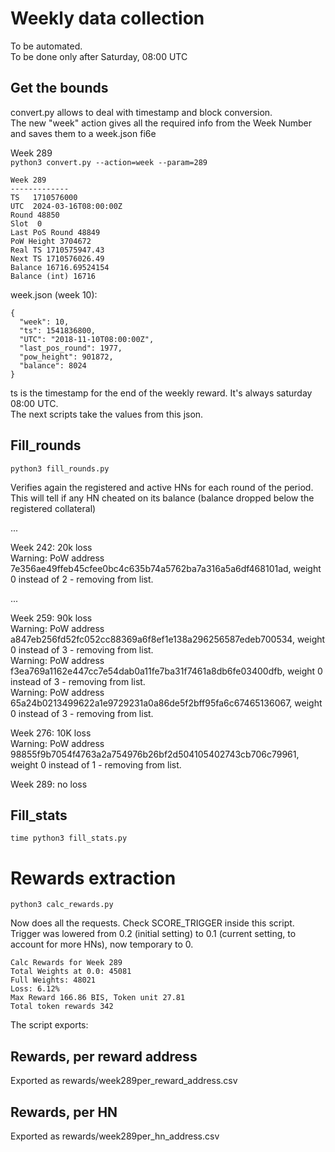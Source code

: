 # Weekly data collection

To be automated.  
To be done only after Saturday, 08:00 UTC


## Get the bounds

convert.py allows to deal with timestamp and block conversion.  
The new "week" action gives all the required info from the Week Number and saves them to a week.json fi6e

Week 289  
`python3 convert.py --action=week --param=289`

```
Week 289
-------------
TS   1710576000
UTC  2024-03-16T08:00:00Z
Round 48850
Slot  0
Last PoS Round 48849
PoW Height 3704672
Real TS 1710575947.43
Next TS 1710576026.49
Balance 16716.69524154
Balance (int) 16716
```

week.json (week 10):
```
{
  "week": 10,
  "ts": 1541836800,
  "UTC": "2018-11-10T08:00:00Z",
  "last_pos_round": 1977,
  "pow_height": 901872,
  "balance": 8024
}
```
 
ts is the timestamp for the end of the weekly reward. It's always saturday 08:00 UTC.  
The next scripts take the values from this json.

## Fill_rounds

`python3 fill_rounds.py`  

Verifies again the registered and active HNs for each round of the period.   
This will tell if any HN cheated on its balance (balance dropped below the registered collateral)

...


Week 242:  20k loss  
Warning: PoW address 7e356ae49ffeb45cfee0bc4c635b74a5762ba7a316a5a6df468101ad, weight 0 instead of 2 - removing from list.

... 

Week 259:  90k loss  
Warning: PoW address a847eb256fd52fc052cc88369a6f8ef1e138a296256587edeb700534, weight 0 instead of 3 - removing from list.  
Warning: PoW address f3ea769a1162e447cc7e54dab0a11fe7ba31f7461a8db6fe03400dfb, weight 0 instead of 3 - removing from list.  
Warning: PoW address 65a24b0213499622a1e9729231a0a86de5f2bff95fa6c67465136067, weight 0 instead of 3 - removing from list.  

Week 276: 10K loss  
Warning: PoW address 98855f9b7054f4763a2a754976b26bf2d504105402743cb706c79961, weight 0 instead of 1 - removing from list.  

Week 289: no loss  


## Fill_stats

`time python3 fill_stats.py`  

# Rewards extraction

`python3 calc_rewards.py`

Now does all the requests. Check SCORE_TRIGGER inside this script.  
Trigger was lowered from 0.2 (initial setting) to 0.1 (current setting, to account for more HNs), now temporary to 0.

```
Calc Rewards for Week 289
Total Weights at 0.0: 45081
Full Weights: 48021
Loss: 6.12%
Max Reward 166.86 BIS, Token unit 27.81
Total token rewards 342

```

The script exports:
 
## Rewards, per reward address  
Exported as rewards/week289per_reward_address.csv

## Rewards, per HN
Exported as rewards/week289per_hn_address.csv
